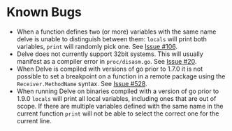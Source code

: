 # Known Bugs

- When a function defines two (or more) variables with the same name delve is unable to distinguish between them: `locals` will print both variables, `print` will randomly pick one. See [Issue #106](https://github.com/derekparker/delve/issues/106).
- Delve does not currently support 32bit systems. This will usually manifest as a compiler error in `proc/disasm.go`. See [Issue #20](https://github.com/derekparker/delve/issues/20).
- When Delve is compiled with versions of go prior to 1.7.0 it is not possible to set a breakpoint on a function in a remote package using the `Receiver.MethodName` syntax. See [Issue #528](https://github.com/derekparker/delve/issues/528).
- When running Delve on binaries compiled with a version of go prior to 1.9.0 `locals` will print all local variables, including ones that are out of scope. If there are multiple variables defined with the same name in the current function `print` will not be able to select the correct one for the current line.
